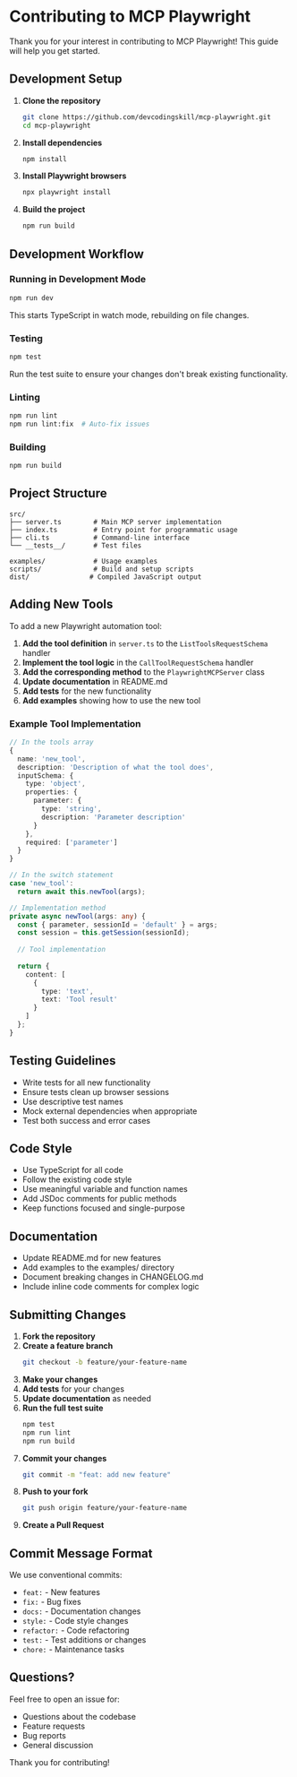 # Contributing to MCP Playwright

Thank you for your interest in contributing to MCP Playwright! This guide will help you get started.

## Development Setup

1. **Clone the repository**
   ```bash
   git clone https://github.com/devcodingskill/mcp-playwright.git
   cd mcp-playwright
   ```

2. **Install dependencies**
   ```bash
   npm install
   ```

3. **Install Playwright browsers**
   ```bash
   npx playwright install
   ```

4. **Build the project**
   ```bash
   npm run build
   ```

## Development Workflow

### Running in Development Mode
```bash
npm run dev
```
This starts TypeScript in watch mode, rebuilding on file changes.

### Testing
```bash
npm test
```
Run the test suite to ensure your changes don't break existing functionality.

### Linting
```bash
npm run lint
npm run lint:fix  # Auto-fix issues
```

### Building
```bash
npm run build
```

## Project Structure

```
src/
├── server.ts        # Main MCP server implementation
├── index.ts         # Entry point for programmatic usage
├── cli.ts           # Command-line interface
└── __tests__/       # Test files

examples/            # Usage examples
scripts/             # Build and setup scripts
dist/               # Compiled JavaScript output
```

## Adding New Tools

To add a new Playwright automation tool:

1. **Add the tool definition** in `server.ts` to the `ListToolsRequestSchema` handler
2. **Implement the tool logic** in the `CallToolRequestSchema` handler
3. **Add the corresponding method** to the `PlaywrightMCPServer` class
4. **Update documentation** in README.md
5. **Add tests** for the new functionality
6. **Add examples** showing how to use the new tool

### Example Tool Implementation

```typescript
// In the tools array
{
  name: 'new_tool',
  description: 'Description of what the tool does',
  inputSchema: {
    type: 'object',
    properties: {
      parameter: {
        type: 'string',
        description: 'Parameter description'
      }
    },
    required: ['parameter']
  }
}

// In the switch statement
case 'new_tool':
  return await this.newTool(args);

// Implementation method
private async newTool(args: any) {
  const { parameter, sessionId = 'default' } = args;
  const session = this.getSession(sessionId);
  
  // Tool implementation
  
  return {
    content: [
      {
        type: 'text',
        text: 'Tool result'
      }
    ]
  };
}
```

## Testing Guidelines

- Write tests for all new functionality
- Ensure tests clean up browser sessions
- Use descriptive test names
- Mock external dependencies when appropriate
- Test both success and error cases

## Code Style

- Use TypeScript for all code
- Follow the existing code style
- Use meaningful variable and function names
- Add JSDoc comments for public methods
- Keep functions focused and single-purpose

## Documentation

- Update README.md for new features
- Add examples to the examples/ directory
- Document breaking changes in CHANGELOG.md
- Include inline code comments for complex logic

## Submitting Changes

1. **Fork the repository**
2. **Create a feature branch**
   ```bash
   git checkout -b feature/your-feature-name
   ```
3. **Make your changes**
4. **Add tests** for your changes
5. **Update documentation** as needed
6. **Run the full test suite**
   ```bash
   npm test
   npm run lint
   npm run build
   ```
7. **Commit your changes**
   ```bash
   git commit -m "feat: add new feature"
   ```
8. **Push to your fork**
   ```bash
   git push origin feature/your-feature-name
   ```
9. **Create a Pull Request**

## Commit Message Format

We use conventional commits:

- `feat:` - New features
- `fix:` - Bug fixes
- `docs:` - Documentation changes
- `style:` - Code style changes
- `refactor:` - Code refactoring
- `test:` - Test additions or changes
- `chore:` - Maintenance tasks

## Questions?

Feel free to open an issue for:
- Questions about the codebase
- Feature requests
- Bug reports
- General discussion

Thank you for contributing!
